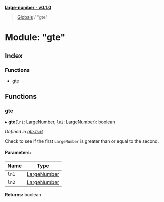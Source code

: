 **[large-number - v0.1.0](../README.md)**

> [Globals](../globals.md) / "gte"

# Module: "gte"

## Index

### Functions

* [gte](_gte_.md#gte)

## Functions

### gte

▸ **gte**(`ln1`: [LargeNumber](../interfaces/_types_.largenumber.md), `ln2`: [LargeNumber](../interfaces/_types_.largenumber.md)): boolean

*Defined in [gte.ts:6](https://github.com/zimmed/large-number/blob/a666e8f/src/gte.ts#L6)*

Check to see if the first `LargeNumber` is greater than or equal to the second.

#### Parameters:

Name | Type |
------ | ------ |
`ln1` | [LargeNumber](../interfaces/_types_.largenumber.md) |
`ln2` | [LargeNumber](../interfaces/_types_.largenumber.md) |

**Returns:** boolean
